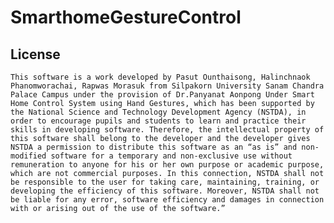# SmarthomeGestureControl

## License
    This software is a work developed by Pasut Ounthaisong, Halinchnaok Phanomworachai, Rapwas Morasuk from Silpakorn University Sanam Chandra Palace Campus under the provision of Dr.Panyanat Aonpong Under Smart Home Control System using Hand Gestures, which has been supported by the National Science and Technology Development Agency (NSTDA), in order to encourage pupils and students to learn and practice their skills in developing software. Therefore, the intellectual property of this software shall belong to the developer and the developer gives NSTDA a permission to distribute this software as an “as is” and non-modified software for a temporary and non-exclusive use without remuneration to anyone for his or her own purpose or academic purpose, which are not commercial purposes. In this connection, NSTDA shall not be responsible to the user for taking care, maintaining, training, or developing the efficiency of this software. Moreover, NSTDA shall not be liable for any error, software efficiency and damages in connection with or arising out of the use of the software.”
